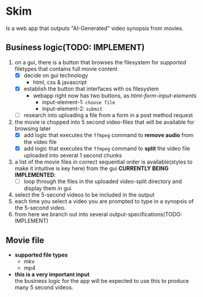 # Skim

Is a web app that outputs "AI-Generated" video synopsis from movies. 

## Business logic(TODO: IMPLEMENT)
1. on a gui, there is a button that browses the filesystem for *supported* filetypes that 
contains full movie content  
    - [x] decide on gui technology
      - html, css & javascript  
    - [x] establish the button that interfaces with os filesystem
      - webapp right now has two buttons, as *html-form-input-elements* 
        - input-element-1: `choose file`
        - input-element-2: `submit`
    - [ ] research into uploading a file from a form in a post method request
2. the movie is chopped into 5 second video-files that will be available for browsing later  
    - [x] add logic that executes the `ffmpeg` command to **remove audio** from the video file 
    - [x] add logic that executes the `ffmpeg` command to **split** the video file
    uploaded into several 1 second chunks
3. a list of the movie files in correct sequential order is available(styles to make it intuitive 
is key here) from the gui
   **CURRENTLY BEING IMPLEMENTED**:
   - [ ] loop through the files in the uploaded video-split directory and display them in gui
4. select the 5-second videos to be included in the output
5. each time you select a video you are prompted to type in a synopsis of the 5-second video.
6. from here we branch out into several output-specifications(TODO: IMPLEMENT)

## Movie file
- **supported file types**
  - mkv
  - mp4
- **this is a very important input**  
the business logic for the app will be expected to use this to produce many 5 second
videos. 